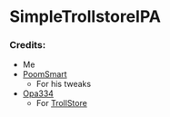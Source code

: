 # SimpleTrollstoreIPA
### Credits:
* Me
* [PoomSmart](https://twitter.com/PoomSmart)
  * For his tweaks
* [Opa334](https://github.com/opa334)
  * For [TrollStore](https://github.com/opa334/TrollStore)
